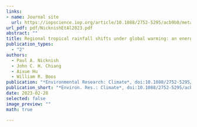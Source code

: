 ```yaml
---
links:
- name: Journal site
  url: https://iopscience.iop.org/article/10.1088/2752-5295/acb9b0/meta
url_pdf: pdf/NicknishEtAl2023.pdf
abstract: ""
title: Regional tropical rainfall shifts under global warming: an energetic perspective
publication_types:
  - "2"
authors:
  - Paul A. Nicknish
  - John C. H. Chiang
  - Aixue Hu
  - William R. Boos
publication: "*Environmental Research: Climate*, doi:10.1088/2752-5295/acb9b0"
publication_short: "*Environ. Res.: Climate*, doi:10.1088/2752-5295/acb9b0"
date: 2023-02-28
selected: false
image_preview: ""
math: true

---
```

